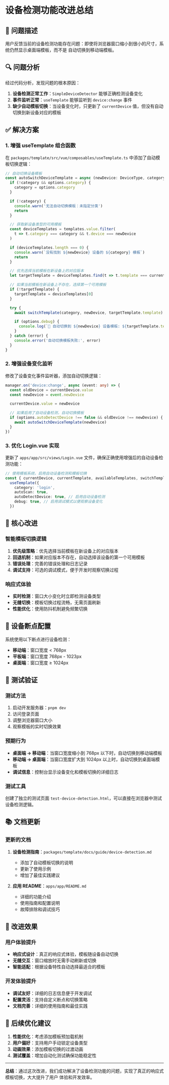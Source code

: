 # 设备检测功能改进总结

## 🎯 问题描述

用户反馈当前的设备检测功能存在问题：即使将浏览器窗口缩小到很小的尺寸，系统仍然显示桌面端模板，而不是
自动切换到移动端模板。

## 🔍 问题分析

经过代码分析，发现问题的根本原因：

1. **设备检测正常工作**：`SimpleDeviceDetector` 能够正确检测设备变化
2. **事件监听正常**：`useTemplate` 能够监听到 `device:change` 事件
3. **缺少自动模板切换**：当设备变化时，只更新了 `currentDevice` 值，但没有自动切换到新设备对应的模板

## ✅ 解决方案

### 1. 增强 useTemplate 组合函数

在 `packages/template/src/vue/composables/useTemplate.ts` 中添加了自动模板切换逻辑：

```typescript
// 自动切换设备模板
const autoSwitchDeviceTemplate = async (newDevice: DeviceType, category?: string) => {
  if (!category && options.category) {
    category = options.category
  }

  if (!category) {
    console.warn('无法自动切换模板：未指定分类')
    return
  }

  // 获取新设备类型的可用模板
  const deviceTemplates = templates.value.filter(
    t => t.category === category && t.device === newDevice
  )

  if (deviceTemplates.length === 0) {
    console.warn(`没有找到 ${newDevice} 设备的 ${category} 模板`)
    return
  }

  // 优先选择当前模板在新设备上的对应版本
  let targetTemplate = deviceTemplates.find(t => t.template === currentTemplate.value?.template)

  // 如果当前模板在新设备上不存在，选择第一个可用模板
  if (!targetTemplate) {
    targetTemplate = deviceTemplates[0]
  }

  try {
    await switchTemplate(category, newDevice, targetTemplate.template)

    if (options.debug) {
      console.log(`🔄 自动切换到 ${newDevice} 设备模板: ${targetTemplate.template}`)
    }
  } catch (error) {
    console.error('自动切换模板失败:', error)
  }
}
```

### 2. 增强设备变化监听

修改了设备变化事件监听器，添加自动切换逻辑：

```typescript
manager.on('device:change', async (event: any) => {
  const oldDevice = currentDevice.value
  const newDevice = event.newDevice

  currentDevice.value = newDevice

  // 如果启用了自动设备检测，自动切换模板
  if (options.autoDetectDevice !== false && oldDevice !== newDevice) {
    await autoSwitchDeviceTemplate(newDevice)
  }
})
```

### 3. 优化 Login.vue 实现

更新了 `apps/app/src/views/Login.vue` 文件，确保正确使用增强后的自动设备检测功能：

```typescript
// 使用模板系统，启用自动设备检测和模板切换
const { currentDevice, currentTemplate, availableTemplates, switchTemplate, loading, error } =
  useTemplate({
    category: 'login',
    autoScan: true,
    autoDetectDevice: true, // 启用自动设备检测
    debug: true, // 启用调试模式以便观察设备变化
  })
```

## 🎯 核心改进

### 智能模板切换逻辑

1. **优先级策略**：优先选择当前模板在新设备上的对应版本
2. **回退机制**：如果对应版本不存在，自动选择该设备的第一个可用模板
3. **错误处理**：完善的错误处理和日志记录
4. **调试支持**：可选的调试模式，便于开发时观察切换过程

### 响应式体验

- **实时检测**：窗口大小变化时立即检测设备类型
- **无缝切换**：模板切换过程流畅，无需页面刷新
- **性能优化**：使用防抖机制避免频繁切换

## 📱 设备断点配置

系统使用以下断点进行设备检测：

- **移动端**：窗口宽度 < 768px
- **平板端**：窗口宽度 768px - 1023px
- **桌面端**：窗口宽度 ≥ 1024px

## 🧪 测试验证

### 测试方法

1. 启动开发服务器：`pnpm dev`
2. 访问登录页面
3. 调整浏览器窗口大小
4. 观察模板的实时切换效果

### 预期行为

- **桌面端 → 移动端**：当窗口宽度缩小到 768px 以下时，自动切换到移动端模板
- **移动端 → 桌面端**：当窗口宽度扩大到 1024px 以上时，自动切换到桌面端模板
- **调试信息**：控制台显示设备变化和模板切换的详细日志

### 测试工具

创建了独立的测试页面 `test-device-detection.html`，可以直接在浏览器中测试设备检测逻辑。

## 📚 文档更新

### 更新的文档

1. **设备检测指南**：`packages/template/docs/guide/device-detection.md`

   - 添加了自动模板切换的说明
   - 更新了使用示例
   - 增加了最佳实践建议

2. **应用 README**：`apps/app/README.md`
   - 详细的功能介绍
   - 使用指南和配置说明
   - 故障排除和调试技巧

## 🎉 改进效果

### 用户体验提升

- **响应式设计**：真正的响应式体验，模板随设备自动切换
- **无缝交互**：窗口缩放时无需手动刷新或切换
- **智能适配**：根据设备特性自动选择最适合的模板

### 开发体验提升

- **调试友好**：详细的日志信息便于开发调试
- **配置灵活**：支持自定义断点和切换策略
- **文档完善**：详细的使用指南和最佳实践

## 🔮 后续优化建议

1. **性能优化**：考虑添加模板预加载机制
2. **用户偏好**：支持用户手动锁定设备类型
3. **动画效果**：添加模板切换的过渡动画
4. **测试覆盖**：增加自动化测试确保功能稳定性

---

**总结**：通过这次改进，我们成功解决了设备检测功能的问题，实现了真正的响应式模板切换，大大提升了用户
体验和开发效率。
